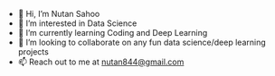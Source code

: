 - 👋 Hi, I’m Nutan Sahoo
- 👀 I’m interested in Data Science
- 🌱 I’m currently learning Coding and Deep Learning
- 💞️ I’m looking to collaborate on any fun data science/deep learning projects
- 📫 Reach out to me at nutan844@gmail.com

<!---
nutansahoo/nutansahoo is a ✨ special ✨ repository because its `README.md` (this file) appears on your GitHub profile.
You can click the Preview link to take a look at your changes.
--->
